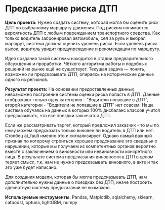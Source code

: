 # Предсказание риска ДТП

**Цель проекта:** Нужно создать систему, которая могла бы оценить риск ДТП по выбранному маршруту движения. Под риском понимается вероятность ДТП с любым повреждением транспортного средства. Как только водитель забронировал автомобиль, сел за руль и выбрал маршрут, система должна оценить уровень риска. Если уровень риска высок, водитель увидит предупреждение и рекомендации по маршруту.

Идея создания такой системы находится в стадии предварительного обсуждения и проработки. Чёткого алгоритма работы и подобных решений на рынке ещё не существует. Текущая задача — понять, возможно ли предсказывать ДТП, опираясь на исторические данные одного из регионов.

**Результат проекта:** На основании предоставленных данных невозможно построение системы оценки риска попасть в ДТП. Данные отображают только одну категорию - "Водители попавшие в ДТП", второй категории - "Водители не попавшие в ДТП" нет совсем. Наша система обучаясь на данных в которых 100% дисбаланс классов учится предсказывать, что все поездки закончатся ДТП.

Если же рассматривать таргет, который предложил заказчик - то мы по нему можем предсказать только виновен ли водитель в ДТП или нет. Столбец at_fault именно это и сигнализирует. Однако самый важный признак по которому строиться хорошее предсказание это сведенья о нарушении, которые мы получаем из компетентных органов вероятно вместе с заключением о виновности или невиновности конкретного лица. В результате система предсказания виновности в ДТП в целом теряет смысл, т.к. нам не нужно предсказывать виновного, в акте и так это уже будет написано.

Для создания модели, которая бы могла предсказывать ДТП, нам дополнительно нужны данные о поездках без ДТП, иначе построить адекватную систему предсказаний не возможно.

**Используемые инструменты:** Pandas, Matplotlib, sqlalchemy, sklearn, catboost, optuna, lightGBM, numpy
